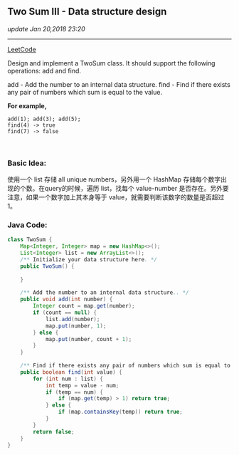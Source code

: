 ## Two Sum III - Data structure design
_update Jan 20,2018  23:20_

---
[LeetCode](https://leetcode.com/problems/two-sum-iii-data-structure-design/description/)

Design and implement a TwoSum class. It should support the following operations: add and find.

add - Add the number to an internal data structure.
find - Find if there exists any pair of numbers which sum is equal to the value.

**For example,** 

    add(1); add(3); add(5);
    find(4) -> true
    find(7) -> false
    
<br>

### Basic Idea:
使用一个 list 存储 all unique numbers，另外用一个 HashMap 存储每个数字出现的个数。在query的时候，遍历 list，找每个 value-number 是否存在。另外要注意，如果一个数字加上其本身等于 value，就需要判断该数字的数量是否超过 1。

### Java Code:
```java
class TwoSum {
    Map<Integer, Integer> map = new HashMap<>();
    List<Integer> list = new ArrayList<>();
    /** Initialize your data structure here. */
    public TwoSum() {
        
    }
    
    /** Add the number to an internal data structure.. */
    public void add(int number) {
        Integer count = map.get(number);
        if (count == null) {
            list.add(number);
            map.put(number, 1);
        } else {
            map.put(number, count + 1);
        }
    }
    
    /** Find if there exists any pair of numbers which sum is equal to the value. */
    public boolean find(int value) {
        for (int num : list) {
            int temp = value - num;
            if (temp == num) {
                if (map.get(temp) > 1) return true;
            } else {
                if (map.containsKey(temp)) return true;
            }
        }
        return false;
    }
}
```
